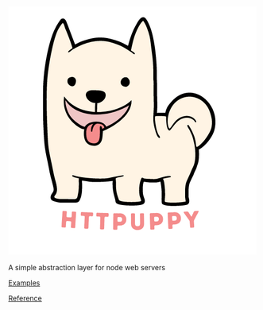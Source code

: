 ![](logo.png)

A simple abstraction layer for node web servers

[Examples](/examples/)

[Reference](/docs/)
